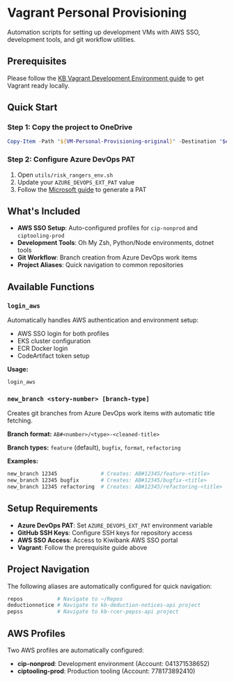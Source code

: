 # Vagrant Personal Provisioning

Automation scripts for setting up development VMs with AWS SSO, development tools, and git workflow utilities.

## Prerequisites

Please follow the [KB Vagrant Development Environment guide](https://kiwibank.atlassian.net/wiki/spaces/PEK/pages/5286232419/Use+KB+Vagrant+Development+Environment) to get Vagrant ready locally.

## Quick Start

### Step 1: Copy the project to OneDrive
```powershell
Copy-Item -Path "${VM-Personal-Provisioning-original}" -Destination "$env:OneDrive\VM-Personal-Provisioning" -Recurse
```

### Step 2: Configure Azure DevOps PAT
1. Open `utils/risk_rangers_env.sh`
2. Update your `AZURE_DEVOPS_EXT_PAT` value
3. Follow the [Microsoft guide](https://learn.microsoft.com/en-us/azure/devops/organizations/accounts/use-personal-access-tokens-to-authenticate?view=azure-devops&tabs=Windows) to generate a PAT
 

## What's Included

- **AWS SSO Setup**: Auto-configured profiles for `cip-nonprod` and `ciptooling-prod`
- **Development Tools**: Oh My Zsh, Python/Node environments, dotnet tools
- **Git Workflow**: Branch creation from Azure DevOps work items
- **Project Aliases**: Quick navigation to common repositories

## Available Functions

### `login_aws`
Automatically handles AWS authentication and environment setup:
- AWS SSO login for both profiles
- EKS cluster configuration  
- ECR Docker login
- CodeArtifact token setup

**Usage:**
```bash
login_aws
```

### `new_branch <story-number> [branch-type]`
Creates git branches from Azure DevOps work items with automatic title fetching.

**Branch format:** `AB#<number>/<type>-<cleaned-title>`

**Branch types:** `feature` (default), `bugfix`, `format`, `refactoring`

**Examples:**
```bash
new_branch 12345              # Creates: AB#12345/feature-<title>
new_branch 12345 bugfix       # Creates: AB#12345/bugfix-<title>
new_branch 12345 refactoring  # Creates: AB#12345/refactoring-<title>
```

## Setup Requirements

- **Azure DevOps PAT**: Set `AZURE_DEVOPS_EXT_PAT` environment variable
- **GitHub SSH Keys**: Configure SSH keys for repository access
- **AWS SSO Access**: Access to Kiwibank AWS SSO portal
- **Vagrant**: Follow the prerequisite guide above

## Project Navigation

The following aliases are automatically configured for quick navigation:

```bash
repos           # Navigate to ~/Repos
deductionnotice # Navigate to kb-deduction-notices-api project  
pepss           # Navigate to kb-rcer-pepss-api project
```

## AWS Profiles

Two AWS profiles are automatically configured:
- **cip-nonprod**: Development environment (Account: 041371538652)
- **ciptooling-prod**: Production tooling (Account: 778173892410)